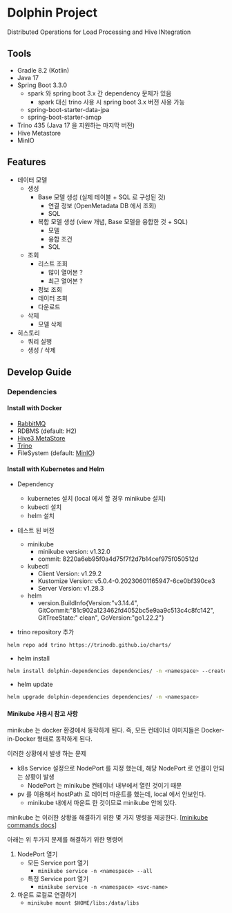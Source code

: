 # Dolphin Project

Distributed Operations for Load Processing and Hive INtegration

## Tools

- Gradle 8.2 (Kotlin)
- Java 17
- Spring Boot 3.3.0
    - spark 와 spring boot 3.x 간 dependency 문제가 있음
        - spark 대신 trino 사용 시 spring boot 3.x 버전 사용 가능
    - spring-boot-starter-data-jpa
    - spring-boot-starter-amqp
- Trino 435 (Java 17 을 지원하는 마지막 버전)
- Hive Metastore
- MinIO

## Features

- 데이터 모델
    - 생성
        - Base 모델 생성 (실제 테이블 + SQL 로 구성된 것)
            - 연결 정보 (OpenMetadata DB 에서 조회)
            - SQL
        - 복합 모델 생성 (view 개념, Base 모델을 융합한 것 + SQL)
            - 모델
            - 융합 조건
            - SQL
    - 조회
        - 리스트 조회
            - 많이 열어본 ?
            - 최근 열어본 ?
        - 정보 조회
        - 데이터 조회
        - 다운로드
    - 삭제
        - 모델 삭제
- 히스토리
    - 쿼리 실행
    - 생성 / 삭제

## Develop Guide

### Dependencies

#### Install with Docker

- [RabbitMQ](./docs/dependencies/RabbitMQ.md)
- RDBMS (default: H2)
- [Hive3 MetaStore](./docs/dependencies/Hive.md)
- [Trino](./docs/dependencies/Trino.md)
- FileSystem (default: [MinIO](./docs/dependencies/MinIO.md))

#### Install with Kubernetes and Helm

- Dependency
    - kubernetes 설치 (local 에서 할 경우 minikube 설치)
    - kubectl 설치
    - helm 설치
- 테스트 된 버전
    - minikube
        - minikube version: v1.32.0
        - commit: 8220a6eb95f0a4d75f7f2d7b14cef975f050512d
    - kubectl
        - Client Version: v1.29.2
        - Kustomize Version: v5.0.4-0.20230601165947-6ce0bf390ce3
        - Server Version: v1.28.3
    - helm
        - version.BuildInfo{Version:"v3.14.4", GitCommit:"81c902a123462fd4052bc5e9aa9c513c4c8fc142", GitTreeState:"
          clean", GoVersion:"go1.22.2"}

- trino repository 추가

```bash
helm repo add trino https://trinodb.github.io/charts/
```

- helm install

```bash
helm install dolphin-dependencies dependencies/ -n <namespace> --create-namespace 
```

- helm update

```bash
helm upgrade dolphin-dependencies dependencies/ -n <namespace>
```

#### Minikube 사용시 참고 사항

minikube 는 docker 환경에서 동작하게 된다. 즉, 모든 컨테이너 이미지들은 Docker-in-Docker 형태로 동작하게 된다.

이러한 상황에서 발생 하는 문제

- k8s Service 설정으로 NodePort 를 지정 했는데, 해당 NodePort 로 연결이 안되는 상황이 발생
    - NodePort 는 minikube 컨테이너 내부에서 열린 것이기 때문
- pv 를 이용해서 hostPath 로 데이터 마운트를 했는데, local 에서 안보인다.
    - minikube 내에서 마운트 한 것이므로 minikube 안에 있다.

minikube 는 이러한 상황을 해결하기 위한 몇 가지 명령을 제공한다. [[minikube commands docs](https://minikube.sigs.k8s.io/docs/commands/)]

아래는 위 두가지 문제를 해결하기 위한 명령어

1. NodePort 열기
    - 모든 Service port 열기
        - `minikube service -n <namespace> --all`
    - 특정 Service port 열기
        - `minikube service -n <namespace> <svc-name>`
2. 마운트 로컬로 연결하기
    - `minikube mount $HOME/libs:/data/libs`
